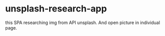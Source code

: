 # unsplash-research-app
this SPA researching img from API unsplash. And open picture in individual page.  
